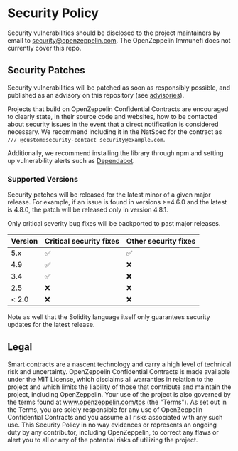 # Security Policy

Security vulnerabilities should be disclosed to the project maintainers by email to security@openzeppelin.com. The OpenZeppelin Immunefi does not currently cover this repo.

## Security Patches

Security vulnerabilities will be patched as soon as responsibly possible, and published as an advisory on this repository (see [advisories]).

[advisories]: https://github.com/OpenZeppelin/openzeppelin-confidential-contracts/security/advisories

Projects that build on OpenZeppelin Confidential Contracts are encouraged to clearly state, in their source code and websites, how to be contacted about security issues in the event that a direct notification is considered necessary. We recommend including it in the NatSpec for the contract as `/// @custom:security-contact security@example.com`.

Additionally, we recommend installing the library through npm and setting up vulnerability alerts such as [Dependabot].

[Dependabot]: https://docs.github.com/en/code-security/supply-chain-security/understanding-your-software-supply-chain/about-supply-chain-security#what-is-dependabot

### Supported Versions

Security patches will be released for the latest minor of a given major release. For example, if an issue is found in versions >=4.6.0 and the latest is 4.8.0, the patch will be released only in version 4.8.1.

Only critical severity bug fixes will be backported to past major releases.

| Version | Critical security fixes | Other security fixes |
| ------- | ----------------------- | -------------------- |
| 5.x     | :white_check_mark:      | :white_check_mark:   |
| 4.9     | :white_check_mark:      | :x:                  |
| 3.4     | :white_check_mark:      | :x:                  |
| 2.5     | :x:                     | :x:                  |
| < 2.0   | :x:                     | :x:                  |

Note as well that the Solidity language itself only guarantees security updates for the latest release.

## Legal

Smart contracts are a nascent technology and carry a high level of technical risk and uncertainty. OpenZeppelin Confidential Contracts is made available under the MIT License, which disclaims all warranties in relation to the project and which limits the liability of those that contribute and maintain the project, including OpenZeppelin. Your use of the project is also governed by the terms found at www.openzeppelin.com/tos (the "Terms"). As set out in the Terms, you are solely responsible for any use of OpenZeppelin Confidential Contracts and you assume all risks associated with any such use. This Security Policy in no way evidences or represents an ongoing duty by any contributor, including OpenZeppelin, to correct any flaws or alert you to all or any of the potential risks of utilizing the project.